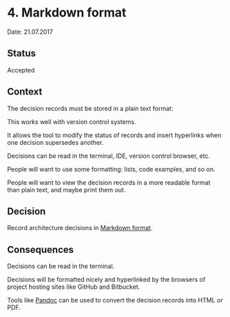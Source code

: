 # 4. Markdown format

Date: 21.07.2017

## Status

Accepted



## Context

The decision records must be stored in a plain text format:

This works well with version control systems.

It allows the tool to modify the status of records and insert hyperlinks when one decision supersedes another.

Decisions can be read in the terminal, IDE, version control browser, etc.

People will want to use some formatting: lists, code examples, and so on.

People will want to view the decision records in a more readable format than plain text, and maybe print them out.

## Decision

Record architecture decisions in [Markdown format](https://daringfireball.net/projects/markdown/).

## Consequences

Decisions can be read in the terminal.

Decisions will be formatted nicely and hyperlinked by the
browsers of project hosting sites like GitHub and Bitbucket.

Tools like [Pandoc](http://pandoc.org/) can be used to convert
the decision records into HTML or PDF.
